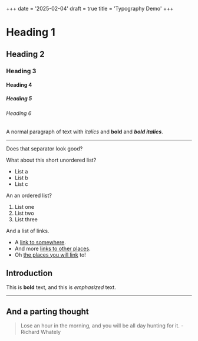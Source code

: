 +++
date = '2025-02-04'
draft = true
title = 'Typography Demo'
+++

# Heading 1
## Heading 2
### Heading 3
#### Heading 4
##### Heading 5
###### Heading 6

A normal paragraph of text with *italics* and **bold** and ***bold italics***.

***

Does that separator look good?

What about this short unordered list?

- List a
- List b
- List c

An an ordered list?

1. List one
2. List two
3. List three

And a list of links.

- A [link to somewhere](/).
- And more [links to other places](/).
- Oh [the places you will link](/) to!

## Introduction

This is **bold** text, and this is *emphasized* text.

***

## And a parting thought

> Lose an hour in the morning, and you will be all day hunting for it. - Richard Whately